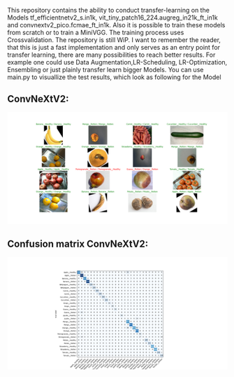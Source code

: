 This repository contains the ability to conduct transfer-learning on the Models tf_efficientnetv2_s.in1k, vit_tiny_patch16_224.augreg_in21k_ft_in1k and convnextv2_pico.fcmae_ft_in1k. Also it is possible to train these models from scratch or to train a MiniVGG. The training process uses Crossvalidation. The repository is still WiP. I want to remember the reader, that this is just a fast implementation and only serves as an entry point for transfer learning, there are many possibilities to reach better results. For example one could use Data Augmentation,LR-Scheduling, LR-Optimization, Ensembling or just plainly transfer learn bigger Models. You can use main.py to visuallize the test results, which look as following for the Model 
## ConvNeXtV2:

![Error Loading Image](https://github.com/MaxUhl98/ComputerVisionDemonstration/blob/main/demonstration_images/ConvNeXt_V2/ConvNeXtV2.png)

## Confusion matrix ConvNeXtV2: 

![Error loading Image](https://github.com/MaxUhl98/ComputerVisionDemonstration/blob/main/demonstration_images/ConvNeXt_V2/ConvNeXtV2_Konfusionsmatrix.png)


